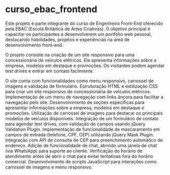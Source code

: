 # curso_ebac_frontend
Este projeto é parte integrante do curso de Engenheiro Front-End oferecido pela EBAC (Escola Britânica de Artes Criativas). O objetivo principal é capacitar os participantes a desenvolverem um portfólio web pessoal, destacando habilidades, projetos e experiências na área de desenvolvimento front-end.

O projeto consiste na criação de um site responsivo para uma concessionária de veículos elétricos. Ele apresenta informações sobre a empresa, modelos em destaque e promoções. Os visitantes podem agendar test drives e entrar em contato facilmente.

 O site conta com funcionalidades como menu responsivo, carrossel de imagens e validação de formulário.
Estruturação HTML e estilização CSS para criar um site responsivo de concessionária de veículos elétricos.
Implementação de um menu de navegação com links âncora para facilitar a navegação pelo site.
Desenvolvimento de seções específicas para apresentar informações sobre a empresa, modelos em destaque e promoções.
Utilização de carrossel de imagens para destacar os principais modelos de veículos disponíveis.
Integração de um formulário de contato para agendar test drives, com validação de campos usando jQuery Validation Plugin.
Implementação de funcionalidade de mascaramento em campos de entrada (telefone, CPF, CEP) utilizando jQuery Mask Plugin.
Integração com API de consulta de CEP para preenchimento automático de endereço.
Adição de funcionalidade de chat, abrindo uma janela de chat (via WhatsApp) para suporte ao cliente.
Verificação do horário de atendimento antes de abrir o chat para evitar tentativas fora do horário comercial.
Desenvolvimento de scripts JavaScript para interações como carrossel de imagens e menu responsivo.

